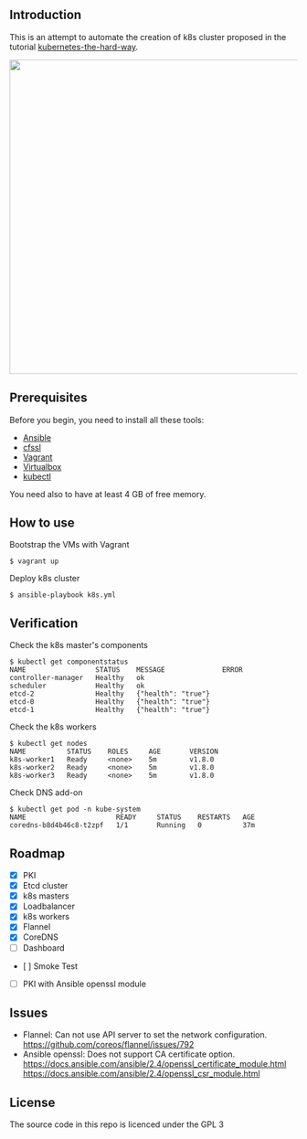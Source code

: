 ## Introduction

This is an attempt to automate the creation of k8s cluster proposed in the tutorial [kubernetes-the-hard-way](https://github.com/kelseyhightower/kubernetes-the-hard-way).

<img src="docs/architecture.png" width="550px">

## Prerequisites
Before you begin, you need to install all these tools:
- [Ansible](https://www.ansible.com/)
- [cfssl](https://github.com/cloudflare/cfssl)
- [Vagrant](https://www.vagrantup.com/)
- [Virtualbox](https://www.virtualbox.org/wiki/Downloads)
- [kubectl](https://kubernetes.io/docs/tasks/tools/install-kubectl/)

You need also to have at least 4 GB of free memory.
## How to use

Bootstrap the VMs with Vagrant
```
$ vagrant up
```

Deploy k8s cluster
```
$ ansible-playbook k8s.yml
```
## Verification
Check the k8s master's components
```
$ kubectl get componentstatus
NAME                 STATUS    MESSAGE              ERROR
controller-manager   Healthy   ok                   
scheduler            Healthy   ok                   
etcd-2               Healthy   {"health": "true"}   
etcd-0               Healthy   {"health": "true"}   
etcd-1               Healthy   {"health": "true"}   
```

Check the k8s workers
```
$ kubectl get nodes
NAME          STATUS    ROLES     AGE       VERSION
k8s-worker1   Ready     <none>    5m        v1.8.0
k8s-worker2   Ready     <none>    5m        v1.8.0
k8s-worker3   Ready     <none>    5m        v1.8.0

```

Check DNS add-on
```
$ kubectl get pod -n kube-system
NAME                      READY     STATUS    RESTARTS   AGE
coredns-b8d4b46c8-t2zpf   1/1       Running   0          37m
```

## Roadmap
- [x] PKI
- [x] Etcd cluster
- [x] k8s masters
- [x] Loadbalancer
- [x] k8s workers
- [x] Flannel
- [x] CoreDNS
- [ ] Dashboard
- [ ] Smoke Test
- [ ] PKI with Ansible openssl module

## Issues
* Flannel: Can not use API server to set the network configuration. https://github.com/coreos/flannel/issues/792
* Ansible openssl: Does not support CA certificate option.
https://docs.ansible.com/ansible/2.4/openssl_certificate_module.html
https://docs.ansible.com/ansible/2.4/openssl_csr_module.html

## License
The source code in this repo is licenced under the GPL 3
